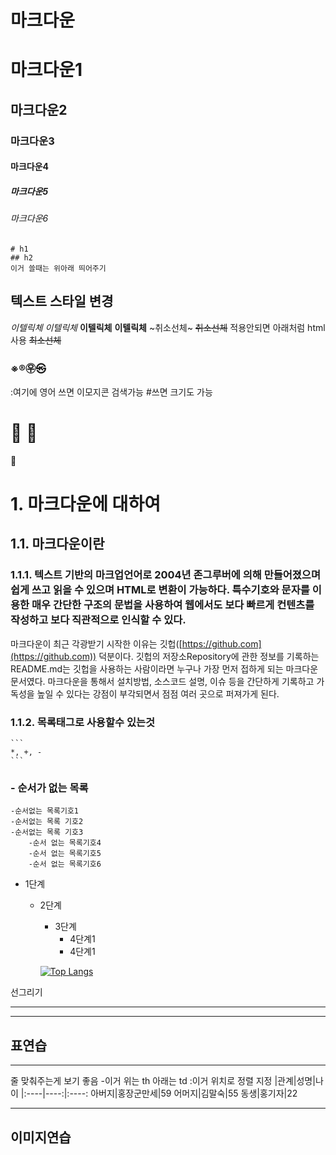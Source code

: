 <h1>마크다운</h1>

# 마크다운1
## 마크다운2
### 마크다운3
#### 마크다운4
##### 마크다운5
###### 마크다운6

```
# h1
## h2
이거 쓸때는 위아래 띄어주기
```
## 텍스트 스타일 변경
*이텔릭체*
_이텔릭체_
**이텔릭체**
__이텔릭체__
~취소선체~
~~취소선체~~
적용안되면 아래처럼 html사용
<s>최소선체</s>

### ※®㉾㉿

:여기에 영어 쓰면 이모지콘 검색가능 #쓰면 크기도 가능
# 🎱 🎱
🎱

# 1. 마크다운에 대하여
## 1.1. 마크다운이란
### 1.1.1. 텍스트 기반의 마크업언어로 2004년 존그루버에 의해 만들어졌으며 쉽게 쓰고 읽을 수 있으며 HTML로 변환이 가능하다. 특수기호와 문자를 이용한 매우 간단한 구조의 문법을 사용하여 웹에서도 보다 빠르게 컨텐츠를 작성하고 보다 직관적으로 인식할 수 있다.
마크다운이 최근 각광받기 시작한 이유는 깃헙([https://github.com](https://github.com)) 덕분이다. 깃헙의 저장소Repository에 관한 정보를 기록하는 README.md는 깃헙을 사용하는 사람이라면 누구나 가장 먼저 접하게 되는 마크다운 문서였다. 마크다운을 통해서 설치방법, 소스코드 설명, 이슈 등을 간단하게 기록하고 가독성을 높일 수 있다는 강점이 부각되면서 점점 여러 곳으로 퍼져가게 된다.

### 1.1.2. 목록태그로 사용할수 있는것

    ```
    *, +, -
    ```
### - 순서가 없는 목록
    -순서없는 목록기호1
    -순서없는 목록 기호2
    -순서없는 목록 기호3
        -순서 없는 목록기호4
        -순서 없는 목록기호5
        -순서 없는 목록기호6

* 1단계
  - 2단계
    + 3단계
      + 4단계1
      + 4단계1
     
    [![Top Langs](https://github-readme-stats.vercel.app/api/top-langs/?username=Jeonhyeunmin)](https://github.com/anuraghazra/github-readme-stats)

선그리기
*** 
--- 

## 표연습
---
줄 맞춰주는게 보기 좋음 -이거 위는 th 아래는 td :이거 위치로 정렬 지정 
|관계|성명|나이
|:----|----:|:----:
아버지|홍장군만세|59
어머지|김말숙|55
동생|홍기자|22
*** 

## 이미지연습
